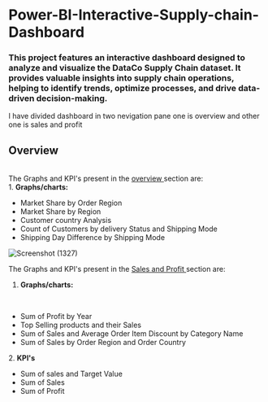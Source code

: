 <h1> Power-BI-Interactive-Supply-chain-Dashboard </h1>
<h3>This project features an interactive dashboard designed to analyze and visualize the DataCo Supply Chain dataset. It provides valuable insights into supply chain operations, helping to identify trends, optimize processes, and drive data-driven decision-making.</h3>

I have divided dashboard in two nevigation pane one is overview and other one is sales and profit
<h2>Overview</h2>
</br>
The Graphs and KPI's present in the <u> overview </u> section are:
<br/>
1. <b>Graphs/charts:</b>
</br>

<ul>
  <li>Market Share by Order Region</li>
  <li>Market Share by Region</li>
  <li> Customer country Analysis</li>
  <li>Count of Customers by delivery Status and Shipping Mode</li>
  <li> Shipping Day Difference by Shipping Mode</li>
</ul>

![Screenshot (1327)](https://github.com/Priy-Sharma/Power-BI-Interactive-Supply-chain-Dashboard/assets/161149109/65e96fcd-421b-4942-a7db-4235cc8ffa67)

The Graphs and KPI's present in the <u> Sales and Profit </u> section are:
<br/>
1. <b>Graphs/charts:</b>
</br>

<ul>
  <li>Sum of Profit by Year</li>
  <li>Top Selling products and their Sales</li>
  <li> Sum of Sales and Average Order Item Discount by Category Name</li>
  <li>Sum of Sales by Order Region and Order Country</li>
</ul>
2. <b>KPI's</b>
<ul>
  <li> Sum of sales and Target Value
  </li>
  <li> Sum of Sales</li>
  <li> Sum of Profit</li>
</ul>
